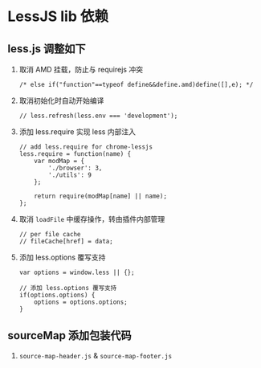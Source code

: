 # LessJS lib 依赖

## less.js 调整如下

1. 取消 AMD 挂载，防止与 requirejs 冲突

    ```
    /* else if("function"==typeof define&&define.amd)define([],e); */
    ```

2. 取消初始化时自动开始编译

    ```
    // less.refresh(less.env === 'development');
    ```

3. 添加 less.require 实现 less 内部注入

    ```
    // add less.require for chrome-lessjs
    less.require = function(name) {
        var modMap = {
            './browser': 3,
            './utils': 9
        };

        return require(modMap[name] || name);
    };
    ```

4. 取消 `loadFile` 中缓存操作，转由插件内部管理

    ```
    // per file cache
    // fileCache[href] = data;
    ```

5. 添加 less.options 覆写支持

    ```
    var options = window.less || {};

    // 添加 less.options 覆写支持
    if(options.options) {
        options = options.options;
    }
    ```


## sourceMap 添加包装代码

1. `source-map-header.js` & `source-map-footer.js`

